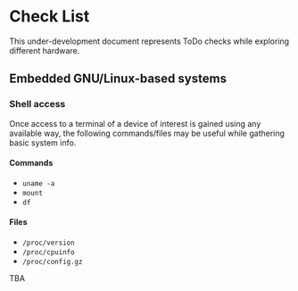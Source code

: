 
# Check List

This under-development document represents ToDo checks while exploring different hardware.




## Embedded GNU/Linux-based systems


### Shell access

Once access to a terminal of a device of interest is gained using any available way, the following commands/files may be useful while gathering basic system info.

#### Commands

- `uname -a`
- `mount`
- `df`

#### Files

- `/proc/version`
- `/proc/cpuinfo`
- `/proc/config.gz`

TBA


